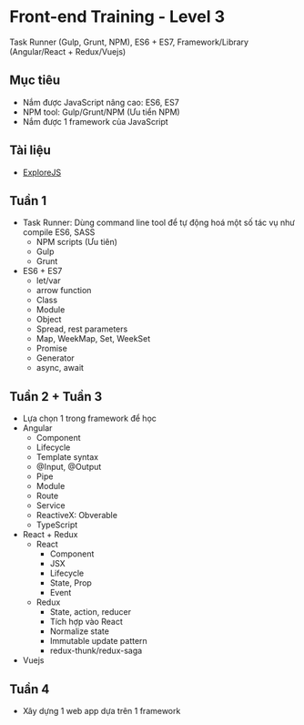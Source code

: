 # Front-end Training - Level 3
Task Runner (Gulp, Grunt, NPM), ES6 + ES7, Framework/Library (Angular/React + Redux/Vuejs)

## Mục tiêu
- Nắm được JavaScript nâng cao: ES6, ES7
- NPM tool: Gulp/Grunt/NPM (Ưu tiển NPM)
- Nắm được 1 framework của JavaScript

## Tài liệu
- [ExploreJS](http://exploringjs.com/es6.html)

## Tuần 1
- Task Runner: Dùng command line tool để tự động hoá một số tác vụ như compile ES6, SASS
  - NPM scripts (Ưu tiên)
  - Gulp
  - Grunt
- ES6 + ES7
  - let/var
  - arrow function
  - Class
  - Module
  - Object
  - Spread, rest parameters
  - Map, WeekMap, Set, WeekSet
  - Promise
  - Generator
  - async, await

## Tuần 2 + Tuần 3
- Lựa chọn 1 trong framework để học
- Angular
  - Component
  - Lifecycle
  - Template syntax
  - @Input, @Output
  - Pipe
  - Module
  - Route
  - Service
  - ReactiveX: Obverable
  - TypeScript
- React + Redux
  - React
    - Component
    - JSX
    - Lifecycle
    - State, Prop
    - Event
  - Redux
    - State, action, reducer
    - Tích hợp vào React
    - Normalize state
    - Immutable update pattern
    - redux-thunk/redux-saga
- Vuejs

## Tuần 4
- Xây dựng 1 web app dựa trên 1 framework
